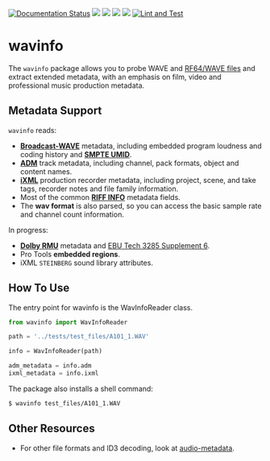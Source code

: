 [![Documentation Status](https://readthedocs.org/projects/wavinfo/badge/?version=latest)](https://wavinfo.readthedocs.io/en/latest/?badge=latest) ![](https://img.shields.io/github/license/iluvcapra/wavinfo.svg) ![](https://img.shields.io/pypi/pyversions/wavinfo.svg) [![](https://img.shields.io/pypi/v/wavinfo.svg)](https://pypi.org/project/wavinfo/) ![](https://img.shields.io/pypi/wheel/wavinfo.svg)
[![Lint and Test](https://github.com/iluvcapra/wavinfo/actions/workflows/python-package.yml/badge.svg)](https://github.com/iluvcapra/wavinfo/actions/workflows/python-package.yml)

# wavinfo

The `wavinfo` package allows you to probe WAVE and [RF64/WAVE files][eburf64] and extract extended metadata, with an emphasis on film, video and professional music production metadata.


## Metadata Support

`wavinfo` reads:

* [__Broadcast-WAVE__][ebu] metadata, including embedded program
  loudness and coding history and [__SMPTE UMID__][smpte_330m2011].
* [__ADM__][adm] track metadata, including channel, pack formats, object and content names.
* [__iXML__][ixml] production recorder metadata, including project, scene, and take tags, recorder notes
  and file family information.
* Most of the common [__RIFF INFO__][info-tags] metadata fields.
* The __wav format__ is also parsed, so you can access the basic sample rate and channel count
  information.

In progress:
* [__Dolby RMU__][dolby] metadata and [EBU Tech 3285 Supplement 6][ebu3285s6].
* Pro Tools __embedded regions__.
* iXML `STEINBERG` sound library attributes.

[dolby]:https://developer.dolby.com/globalassets/documentation/technology/dolby_atmos_master_adm_profile_v1.0.pdf
[ebu]:https://tech.ebu.ch/docs/tech/tech3285.pdf
[ebu3285s6]:https://tech.ebu.ch/docs/tech/tech3285s6.pdf
[adm]:https://www.itu.int/dms_pubrec/itu-r/rec/bs/R-REC-BS.2076-2-201910-I!!PDF-E.pdf
[smpte_330m2011]:http://standards.smpte.org/content/978-1-61482-678-1/st-330-2011/SEC1.abstract
[ixml]:http://www.ixml.info
[eburf64]:https://tech.ebu.ch/docs/tech/tech3306v1_1.pdf
[info-tags]:https://exiftool.org/TagNames/RIFF.html#Info

## How To Use

The entry point for wavinfo is the WavInfoReader class.

```python
from wavinfo import WavInfoReader

path = '../tests/test_files/A101_1.WAV'

info = WavInfoReader(path)

adm_metadata = info.adm
ixml_metadata = info.ixml
```

The package also installs a shell command:

```sh
$ wavinfo test_files/A101_1.WAV
```

## Other Resources

* For other file formats and ID3 decoding, look at [audio-metadata](https://github.com/thebigmunch/audio-metadata).
